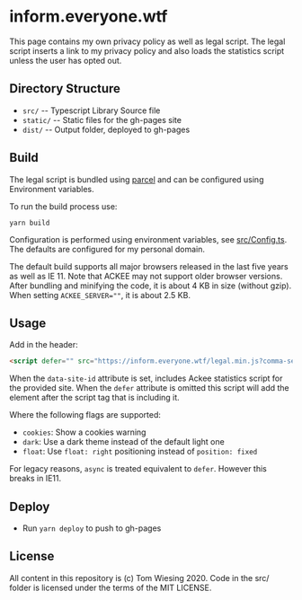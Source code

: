 # inform.everyone.wtf

This page contains my own privacy policy as well as legal script. 
The legal script inserts a link to my privacy policy and also loads the statistics script unless the user has opted out. 

## Directory Structure

- `src/` -- Typescript Library Source file
- `static/` -- Static files for the gh-pages site
- `dist/` -- Output folder, deployed to gh-pages

## Build

The legal script is bundled using [parcel](https://v2.parceljs.org/) and can be configured using Environment variables. 

To run the build process use:

```
yarn build
```

Configuration is performed using environment variables, see [src/Config.ts](src/Config.ts). 
The defaults are configured for my personal domain. 

The default build supports all major browsers released in the last five years as well as IE 11. 
Note that ACKEE may not support older browser versions. 
After bundling and minifying the code, it is about 4 KB in size (without gzip).
When setting `ACKEE_SERVER=""`, it is about 2.5 KB. 


## Usage

Add in the header:
```html
<script defer="" src="https://inform.everyone.wtf/legal.min.js?comma-seperated-flags" data-site-id='{id-for-stats}'></script>
```

When the `data-site-id` attribute is set, includes Ackee statistics script for the provided site. 
When the `defer` attribute is omitted this script will add the element after the script tag that is including it. 

Where the following flags are supported:

- `cookies`: Show a cookies warning
- `dark`: Use a dark theme instead of the default light one
- `float`: Use `float: right` positioning instead of `position: fixed`

For legacy reasons, `async` is treated equivalent to `defer`. However this breaks in IE11. 

## Deploy

- Run `yarn deploy` to push to gh-pages

## License

All content in this repository is (c) Tom Wiesing 2020.
Code in the src/ folder is licensed under the terms of the MIT LICENSE. 